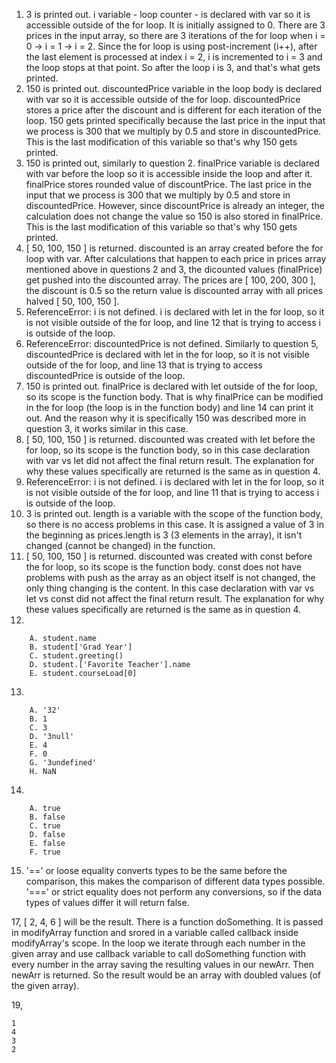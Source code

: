 1. 3 is printed out. i variable - loop counter - is declared with var so it is accessible outside of the for loop. It is initially assigned to 0. There are 3 prices in the input array, so there are 3 iterations of the for loop when i = 0 -> i = 1 -> i = 2. Since the for loop is using post-increment (i++), after the last element is processed at index i = 2, i is incremented to i = 3 and the loop stops at that point. So after the loop i is 3, and that's what gets printed.
2. 150 is printed out. discountedPrice variable in the loop body is declared with var so it is accessible outside of the for loop. discountedPrice stores a price after the discount and is different for each iteration of the loop. 150 gets printed specifically because the last price in the input that we process is 300 that we multiply by 0.5 and store in discountedPrice. This is the last modification of this variable so that's why 150 gets printed.
3. 150 is printed out, similarly to question 2. finalPrice variable is declared with var before the loop so it is accessible inside the loop and after it. finalPrice stores rounded value of discountPrice. The last price in the input that we process is 300 that we multiply by 0.5 and store in discountedPrice. However, since discountPrice is already an integer, the calculation does not change the value so 150 is also stored in finalPrice. This is the last modification of this variable so that's why 150 gets printed.
4. [ 50, 100, 150 ] is returned. discounted is an array created before the for loop with var. After calculations that happen to each price in prices array mentioned above in questions 2 and 3, the dicounted values (finalPrice) get pushed into the discounted array. The prices are [ 100, 200, 300 ], the discount is 0.5 so the return value is discounted array with all prices halved [ 50, 100, 150 ].
5. ReferenceError: i is not defined. i is declared with let in the for loop, so it is not visible outside of the for loop, and line 12 that is trying to access i is outside of the loop.
6. ReferenceError: discountedPrice is not defined. Similarly to question 5, discountedPrice is declared with let in the for loop, so it is not visible outside of the for loop, and line 13 that is trying to access discountedPrice is outside of the loop.
7. 150 is printed out. finalPrice is declared with let outside of the for loop, so its scope is the function body. That is why finalPrice can be modified in the for loop (the loop is in the function body) and line 14 can print it out. And the reason why it is specifically 150 was described more in question 3, it works similar in this case.
8. [ 50, 100, 150 ] is returned. discounted was created with let before the for loop, so its scope is the function body, so in this case declaration with var vs let did not affect the final return result. The explanation for why these values specifically are returned is the same as in question 4.
9. ReferenceError: i is not defined. i is declared with let in the for loop, so it is not visible outside of the for loop, and line 11 that is trying to access i is outside of the loop.
10. 3 is printed out. length is a variable with the scope of the function body, so there is no access problems in this case. It is assigned a value of 3 in the beginning as prices.length is 3 (3 elements in the array), it isn't changed (cannot be changed) in the function.
11. [ 50, 100, 150 ] is returned. discounted was created with const before the for loop, so its scope is the function body. const does not have problems with push as the array as an object itself is not changed, the only thing changing is the content. In this case declaration with var vs let vs const did not affect the final return result. The explanation for why these values specifically are returned is the same as in question 4.
12. 
```
    A. student.name
    B. student['Grad Year']
    C. student.greeting()
    D. student.['Favorite Teacher'].name
    E. student.courseLoad[0]
```  
13. 
``` 
    A. '32'
    B. 1
    C. 3
    D. '3null'
    E. 4
    F. 0
    G. '3undefined'
    H. NaN
```
14. 
```
    A. true
    B. false
    C. true
    D. false
    E. false
    F. true
```
15. '==' or loose equality converts types to be the same before the comparison, this makes the comparison of different data types possible. '===' or strict equality does not perform any conversions, so if the data types of values differ it will return false.
    
17, [ 2, 4, 6 ] will be the result. There is a function doSomething. It is passed in modifyArray function and srored in a variable called callback inside modifyArray's scope. In the loop we iterate through each number in the given array and use callback variable to call doSomething function with every number in the array saving the resulting values in our newArr. Then newArr is returned. So the result would be an array with doubled values (of the given array).

19,
```
1
4
3
2
```
